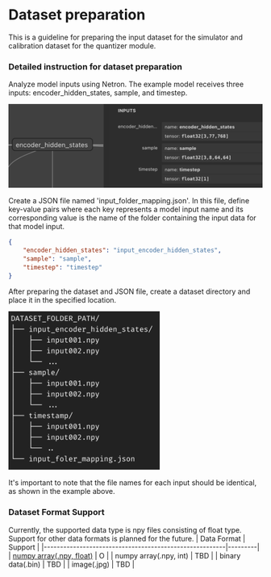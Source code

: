 # **Dataset preparation**

This is a guideline for preparing the input dataset for the simulator and calibration dataset for the quantizer module.

### **Detailed instruction for dataset preparation**

Analyze model inputs using Netron. The example model receives three inputs: encoder_hidden_states, sample, and timestep.

![netron](images/netron.png)

Create a JSON file named 'input_folder_mapping.json'. In this file, define key-value pairs where each key represents a model input name and its corresponding value is the name of the folder containing the input data for that model input.
```json
{
    "encoder_hidden_states": "input_encoder_hidden_states",
    "sample": "sample",
    "timestep": "timestep"
}
```

After preparing the dataset and JSON file, create a dataset directory and place it in the specified location.

<img src="images/folder_tree.png" width="300"/>


It's important to note that the file names for each input should be identical, as shown in the example above.

### Dataset Format Support

Currently, the supported data type is npy files consisting of float type. Support for other data formats is planned for the future.
| Data Format                                              | Support |
|--------------------------------------------------------|---------|
| [numpy array(.npy, float)]( files/test_dataset.zip ) | O       |
| numpy array(.npy, int)                                 | TBD     |
| binary data(.bin)                                      | TBD     |
| image(.jpg)                                            | TBD     |
